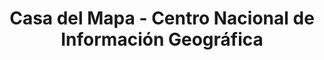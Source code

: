 ---
title: "Casa del Mapa - Centro Nacional de Información Geográfica"
url: /madrid/casa-del-mapa-centro-nacional-de-informacion-geografica/
shop: libros
---